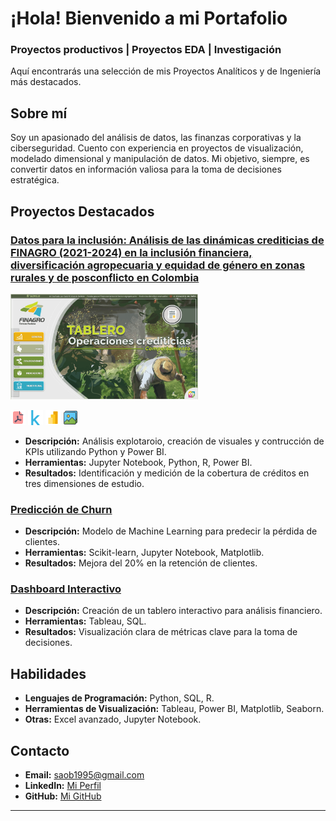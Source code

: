 # ¡Hola! Bienvenido a mi Portafolio 
### Proyectos productivos | Proyectos EDA | Investigación

Aquí encontrarás una selección de mis Proyectos Analíticos y de Ingeniería más destacados.

## Sobre mí
Soy un apasionado del análisis de datos, las finanzas corporativas y la ciberseguridad. Cuento con experiencia en proyectos de visualización, modelado dimensional y manipulación de datos. Mi objetivo, siempre, es convertir datos en información valiosa para la toma de decisiones estratégica.

## Proyectos Destacados
### [Datos para la inclusión: Análisis de las dinámicas crediticias de FINAGRO (2021-2024) en la inclusión financiera, diversificación agropecuaria y equidad de género en zonas rurales y de posconflicto en Colombia](https://github.com/saob007/Data-Analysis---Agrocr-ditos-FINAGRO-2023)
<img src="assets/img/dashboard_preview.png" alt="Proyecto 1" width="300">

[![Documento](assets/img/icons/documento_pdf.png)](https://drive.google.com/file/d/1OBtzkjvAvFkALHtV9D6mnRBfXR90X038/view?usp=drive_link "Visualiza el informe documental de la investigación")
[![Kaggle](assets/img/icons/kaggle.png)](https://www.kaggle.com/code/saidalioviedobeltran/eda-para-agrocr-ditos-finagro-202101-202409 "Visita el cuaderno de Exploración analítica de los datos en Kaggle")
[![Power BI](assets/img/icons/power_bi.png)](https://project.novypro.com/OhEhpc "Visualiza el tablero en Novypro")
[![Imagenes](assets/img/icons/images.png)](https://drive.google.com/drive/folders/1qbubBjVsBsnivm2bAqC-CJZGejwTpZ8u?usp=drive_link "Visualiza imágenes del Modelo Dimensional, Arqutectura y Tablero de Informes")

- **Descripción:** Análisis explotaroio, creación de visuales y contrucción de KPIs utilizando Python y Power BI.
- **Herramientas:** Jupyter Notebook, Python, R, Power BI.
- **Resultados:** Identificación y medición de la cobertura de créditos en tres dimensiones de estudio.

### [Predicción de Churn](#)
- **Descripción:** Modelo de Machine Learning para predecir la pérdida de clientes.
- **Herramientas:** Scikit-learn, Jupyter Notebook, Matplotlib.
- **Resultados:** Mejora del 20% en la retención de clientes.

### [Dashboard Interactivo](#)
- **Descripción:** Creación de un tablero interactivo para análisis financiero.
- **Herramientas:** Tableau, SQL.
- **Resultados:** Visualización clara de métricas clave para la toma de decisiones.

## Habilidades
- **Lenguajes de Programación:** Python, SQL, R.
- **Herramientas de Visualización:** Tableau, Power BI, Matplotlib, Seaborn.
- **Otras:** Excel avanzado, Jupyter Notebook.

## Contacto
- **Email:** [saob1995@gmail.com](mailto:saob1995@gmail.com)
- **LinkedIn:** [Mi Perfil](https://www.linkedin.com/in/saidalioviedo/)
- **GitHub:** [Mi GitHub](https://github.com/saob007)

---
